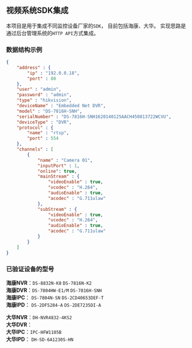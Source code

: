 ## 视频系统SDK集成
本项目是用于集成不同监控设备厂家的`SDK`， 目前包括海康、大华。 实现思路是通过后台管理系统的`HTTP API`方式集成。

### 数据结构示例

```json
{
    "address" : {
        "ip" : "192.0.0.18",
        "port" : 80
    },
    "user" : "admin",
    "password" : "admin",
    "type" : "hikvision",
    "deviceName" : "Embedded Net DVR",
    "model" : "DS-7816H-SNH",
    "serialNumber" : "DS-7816H-SNH1620140125AACH450813722WCVU",
    "deviceType" : "DVR",
    "protocol" : {
        "name" : "rtsp",
        "port" : 554 
    },
    "channels" : [ 
        {
            "name" : "Camera 01",
            "inputPort" : 1,
            "online": true,
            "mainStream" : {
                "videoEnable" : true,
                "vcodec" : "H.264",
                "audioEnable" : true,
                "acodec" : "G.711ulaw"
            },
            "subStream" : {
                "videoEnable" : true,
                "vcodec" : "H.264",
                "audioEnable" : true,
                "acodec" : "G.711ulaw"
            }
        }
    ]
}
```

### 已验证设备的型号

**海康NVR**：`DS-8832N-K8`   `DS-7816N-K2`  
**海康DVR**：`DS-7804HW-E1/M` `DS-7816H-SNH`  
**海康IPC**： `DS-7804N-SN`  `DS-2CD40653DEF-T`  
**海康IPD**： `DS-2DF5284-A`  `DS-2DE7235DI-A`  

**大华NVR**：`DH-NVR4832-4KS2`  
**大华DVR**：  
**大华IPC**：`IPC-HFW1105B`  
**大华IPD**： `DH-SD-6A1230S-HN`